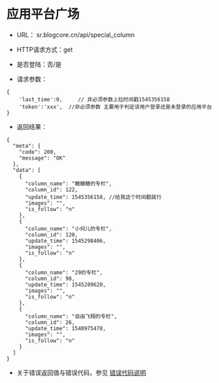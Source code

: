 
# 应用平台广场

- URL： sr.blogcore.cn/api/special_column

- HTTP请求方式：get

- 是否登陆：否/是

- 请求参数：

```
{
    'last_time':0,     // 非必须参数上拉时间戳1545356158
    'token':'xxx',  //非必须参数 主要用于判定该用户登录还是未登录的应用平台
}
```

 

- 返回结果：

```
{
  "meta": {
    "code": 200,
    "message": "OK"
  },
  "data": [
    {
      "column_name": "糖糖糖的专栏",
      "column_id": 122,
      "update_time": 1545356158, //给我这个时间戳就行
      "images": "",
      "is_follow": "n"
    },
    {
      "column_name": "小何儿的专栏",
      "column_id": 120,
      "update_time": 1545298406,
      "images": "",
      "is_follow": "n"
    },
    {
      "column_name": "29的专栏",
      "column_id": 98,
      "update_time": 1545289620,
      "images": "",
      "is_follow": "n"
    },
    {
      "column_name": "自由飞翔的专栏",
      "column_id": 26,
      "update_time": 1540975478,
      "images": "",
      "is_follow": "n"
    }
  ]
}

```

- 关于错误返回值与错误代码，参见 [错误代码说明](../README.md)
